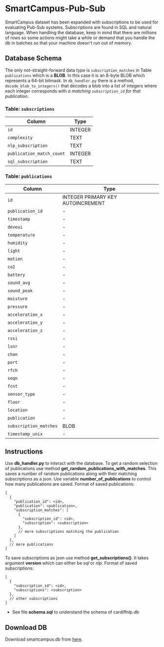 # SmartCampus-Pub-Sub
SmartCampus dataset has been expanded with subscriptions to be used for evaluating Pub-Sub systems. Subscriptions are found in SQL and natural language. When handling the database, keep in mind that there are millions of rows so some actions might take a while or demand that you handle the db in batches so that your machine doesn't run out of memory.

## **Database Schema**
The only not-straight-forward data type is `subscription_matches` in Table `publications` which is a **BLOB**. In this case it is an 8-byte BLOB which represents a 64-bit bitmask. In `db_handler.py` there is a method, `decode_blob_to_integers()` that decodes a blob into a list of integers where each integer corresponds with _a matching `subscription_id` for that publication_.

### **Table: `subscriptions`**
| Column                   | Type     |
|--------------------------|----------|
| `id`                     | INTEGER  |
| `complexity`             | TEXT     |
| `nlp_subscription`       | TEXT     |
| `publication_match_count`| INTEGER  |
| `sql_subscription`       | TEXT     |

### **Table: `publications`**
| Column               | Type     |
|----------------------|----------|
| `id`                 | INTEGER PRIMARY KEY AUTOINCREMENT |
| `publication_id`     | -        |
| `timestamp`          | -        |
| `deveui`             | -        |
| `temperature`        | -        |
| `humidity`           | -        |
| `light`              | -        |
| `motion`             | -        |
| `co2`                | -        |
| `battery`            | -        |
| `sound_avg`          | -        |
| `sound_peak`         | -        |
| `moisture`           | -        |
| `pressure`           | -        |
| `acceleration_x`     | -        |
| `acceleration_y`     | -        |
| `acceleration_z`     | -        |
| `rssi`               | -        |
| `lsnr`               | -        |
| `chan`               | -        |
| `port`               | -        |
| `rfch`               | -        |
| `seqn`               | -        |
| `fcnt`               | -        |
| `sensor_type`        | -        |
| `floor`              | -        |
| `location`           | -        |
| `publication`        | -        |
| `subscription_matches`| BLOB    |
| `timestamp_unix`     | -        |


## Instructions

Use **db_handler.py** to interact with the database. To get a random selection of publications use method **get_random_publications_with_matches**. This saves a number of random publications along with their matching subscriptions as a json. Use variable **number_of_publications** to control how many publications are saved. Format of saved publications:

```
[
  {
    "publication_id": <id>,
    "publication": <publication>,
    "subscription_matches": [
      {
        "subscription_id": <id>,
        "subscription": <subscription>
      },
      // more subscriptions matching the publication
    ]
  },
  // more publications
]
```

To save subscriptions as json use method **get_subscriptions()**. It takes argument **version** which can either be _sql_ or _nlp_. Format of saved subscriptions:
```
[
  {
    "subscription_id": <id>,
    "subscriptions": <subscription>
  },
  // other subscriptions
]
```
- See file **schema.sql** to understand the schema of cardiffnlp.db


## Download DB
Download smartcampus.db from [here](https://helsinkifi-my.sharepoint.com/:u:/g/personal/alwengel_ad_helsinki_fi/EYkPmao844JMk1MMxATrQg8BmYmxTn_cBSjXSN8iIcjdDA?e=Rw4FUq).
